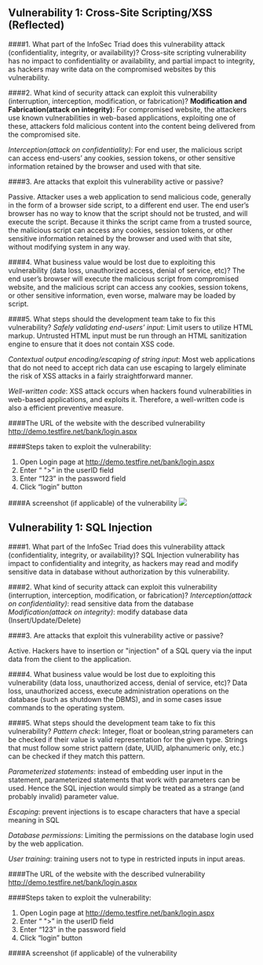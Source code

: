 ## Vulnerability 1: Cross-Site Scripting/XSS (Reflected)

####1. What part of the InfoSec Triad does this vulnerability attack (confidentiality, integrity, or availability)?
Cross-site scripting vulnerability has no impact to confidentiality or availability, and partial impact to integrity, as hackers may write data on the compromised websites by this vulnerability.

####2. What kind of security attack can exploit this vulnerability (interruption, interception, modification, or fabrication)?
**Modification and Fabrication(attack on integrity)**: For compromised website, the attackers use known vulnerabilities in web-based applications, exploiting one of these, attackers fold malicious content into the content being delivered from the compromised site.


*Interception(attack on confidentiality)*: For end user, the malicious script can access end-users’ any cookies, session tokens, or other sensitive information retained by the browser and used with that site.


####3. Are attacks that exploit this vulnerability active or passive?

Passive. Attacker uses a web application to send malicious code, generally in the form of a browser side script, to a different end user. The end user’s browser has no way to know that the script should not be trusted, and will execute the script. Because it thinks the script came from a trusted source, the malicious script can access any cookies, session tokens, or other sensitive information retained by the browser and used with that site, without modifying system in any way. 


####4. What business value would be lost due to exploiting this vulnerability (data loss, unauthorized access, denial of service, etc)?
The end user’s browser will execute the malicious script from compromised website, and the malicious script can access any cookies, session tokens, or other sensitive information, even worse, malware may be loaded by script.


####5. What steps should the development team take to fix this vulnerability?
*Safely validating end-users’ input*: Limit users to utilize HTML markup. Untrusted HTML input must be run through an HTML sanitization engine to ensure that it does not contain XSS code.


*Contextual output encoding/escaping of string input*: Most web applications that do not need to accept rich data can use escaping to largely eliminate the risk of XSS attacks in a fairly straightforward manner.


*Well-written code*: XSS attack occurs when hackers found vulnerabilities in web-based applications, and exploits it. Therefore, a well-written code is also a efficient preventive measure.


####The URL of the website with the described vulnerability
http://demo.testfire.net/bank/login.aspx


####Steps taken to exploit the vulnerability:
1. Open Login page at http://demo.testfire.net/bank/login.aspx 
2. Enter “ "><script>alert(1);</script>” in the userID field
3. Enter “123” in the password field
4. Click “login” button


####A screenshot (if applicable) of the vulnerability
![](http://ww4.sinaimg.cn/bmiddle/aa397b7fjw1dzplsgpdw5j.jpg)

## Vulnerability 1: SQL Injection

####1. What part of the InfoSec Triad does this vulnerability attack (confidentiality, integrity, or availability)?
SQL Injection vulnerability has impact to confidentiality and integrity, as hackers may read and modify sensitive data in database without authorization by this vulnerability.

####2. What kind of security attack can exploit this vulnerability (interruption, interception, modification, or fabrication)?
*Interception(attack on confidentiality)*: read sensitive data from the database
*Modification(attack on integrity)*: modify database data (Insert/Update/Delete)

####3. Are attacks that exploit this vulnerability active or passive?

Active. Hackers have to insertion or "injection" of a SQL query via the input data from the client to the application.

####4. What business value would be lost due to exploiting this vulnerability (data loss, unauthorized access, denial of service, etc)?
Data loss, unauthorized access, execute administration operations on the database (such as shutdown the DBMS), and in some cases issue commands to the operating system.

####5. What steps should the development team take to fix this vulnerability?
*Pattern check*: Integer, float or boolean,string parameters can be checked if their value is valid representation for the given type. Strings that must follow some strict pattern (date, UUID, alphanumeric only, etc.) can be checked if they match this pattern.

*Parameterized statements*: instead of embedding user input in the statement, parameterized statements that work with parameters can be used. Hence the SQL injection would simply be treated as a strange (and probably invalid) parameter value.


*Escaping*: prevent injections is to escape characters that have a special meaning in SQL


*Database permissions*: Limiting the permissions on the database login used by the web application.


*User training*: training users not to type in restricted inputs in input areas.


####The URL of the website with the described vulnerability
http://demo.testfire.net/bank/login.aspx


####Steps taken to exploit the vulnerability:
1. Open Login page at http://demo.testfire.net/bank/login.aspx 
2. Enter “ "><script>alert(1);</script>” in the userID field
3. Enter “123” in the password field
4. Click “login” button


####A screenshot (if applicable) of the vulnerability
